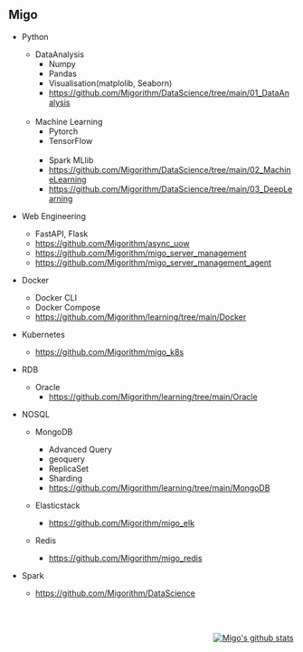 ## Migo 
- Python
  - DataAnalysis  
    - Numpy
    - Pandas
    - Visualisation(matplolib, Seaborn) 
    - https://github.com/Migorithm/DataScience/tree/main/01_DataAnalysis <br><br>
  - Machine Learning  
    - Pytorch
    - TensorFlow  <br><br>
    - Spark MLlib
    - https://github.com/Migorithm/DataScience/tree/main/02_MachineLearning
    - https://github.com/Migorithm/DataScience/tree/main/03_DeepLearning
    
- Web Engineering
  - FastAPI, Flask
  - https://github.com/Migorithm/async_uow
  - https://github.com/Migorithm/migo_server_management
  - https://github.com/Migorithm/migo_server_management_agent

- Docker
  - Docker CLI
  - Docker Compose 
  - https://github.com/Migorithm/learning/tree/main/Docker

- Kubernetes
  - https://github.com/Migorithm/migo_k8s

- RDB
  - Oracle
    - https://github.com/Migorithm/learning/tree/main/Oracle

- NOSQL
  - MongoDB  
    - Advanced Query   
    - geoquery
    - ReplicaSet 
    - Sharding
    - https://github.com/Migorithm/learning/tree/main/MongoDB
    
  - Elasticstack
    - https://github.com/Migorithm/migo_elk
 
  - Redis
    - https://github.com/Migorithm/migo_redis

- Spark
  - https://github.com/Migorithm/DataScience  





<br><br>

<div align=right>

 [![Migo's github stats](https://github-readme-stats.vercel.app/api?username=Migorithm)](https://github.com/anuraghazra/github-readme-stats)

  </div>








<!---
Migorithm/Migorithm is a ✨ special ✨ repository because its `README.md` (this file) appears on your GitHub profile.
You can click the Preview link to take a look at your changes.
--->
